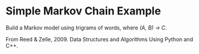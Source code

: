 # Simple Markov Chain Example

Build a Markov model using trigrams of words, where *(A, B) -> C*.

From Reed & Zelle, 2009. Data Structures and Algorithms Using Python and C++.


